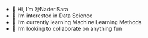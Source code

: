 - 👋 Hi, I’m @NaderiSara
- 👀 I’m interested in Data Science
- 🌱 I’m currently learning Machine Learning Methods
- 💞️ I’m looking to collaborate on anything fun

<!---
NaderiSara/NaderiSara is a ✨ special ✨ repository because its `README.md` (this file) appears on your GitHub profile.
You can click the Preview link to take a look at your changes.
--->
